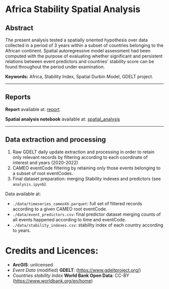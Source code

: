# Africa Stability Spatial Analysis

## Abstract
The present analysis tested a spatially oriented hypothesis over data collected in a period of 3 years within a subset of countries belonging to the African continent. Spatial autoregressive model assessment had been computed with the purpose of evaluating whether significant and persistent relations between event predictors and countries' stability score can be found throughout the period under examination.

**Keywords:** Africa, Stability Index, Spatial Durbin Model, GDELT project.

---

## Reports

**Report** available at: [report](https://github.com/gzemo/africa-stability-spatial-analysis/blob/main/report.pdf)

**Spatial analysis notebook** available at: [spatial_analysis](https://github.com/gzemo/africa-stability-spatial-analysis/blob/main/spatial_test.pdf)

---

## Data extraction and processing

1. Raw GDELT daily update extraction and processing in order to retain only relevant records by filtering according to each coordinate of interest and years (2020-2022)
2. CAMEO eventCode filtering by retaining only those events belonging to a subset of root eventCodes.
3. Final dataset preparation: merging Stability indexes and predictors (see `analysis.ipynb`).

Data available at:
* `./data/timeseries_cameoXX.parquet`: full set of filtered records according to a given CAMEO root eventCode.
* `./data/event_predictors.csv`: final predictor dataset merging counts of all events happened according to time and eventCode.
* `./data/stability_indexes.csv`: stability index of each country according to years.


# Credits and Licences:
* **ArcGIS**: unlicensed
* *Event Data* (modified) **GDELT**:  (https://www.gdeltproject.org/)
* *Countries stability index* **World Bank Open Data**: CC-BY (https://www.worldbank.org/en/home)
